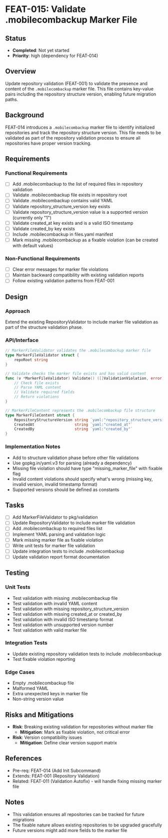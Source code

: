 # FEAT-015: Validate .mobilecombackup Marker File

## Status
- **Completed**: Not yet started
- **Priority**: high (dependency for FEAT-014)

## Overview
Update repository validation (FEAT-001) to validate the presence and content of the `.mobilecombackup` marker file. This file contains key-value pairs including the repository structure version, enabling future migration paths.

## Background
FEAT-014 introduces a `.mobilecombackup` marker file to identify initialized repositories and track the repository structure version. This file needs to be validated as part of the repository validation process to ensure all repositories have proper version tracking.

## Requirements
### Functional Requirements
- [ ] Add .mobilecombackup to the list of required files in repository validation
- [ ] Validate .mobilecombackup file exists in repository root
- [ ] Validate .mobilecombackup contains valid YAML
- [ ] Validate repository_structure_version key exists
- [ ] Validate repository_structure_version value is a supported version (currently only "1")
- [ ] Validate created_at key exists and is a valid ISO timestamp
- [ ] Validate created_by key exists
- [ ] Include .mobilecombackup in files.yaml manifest
- [ ] Mark missing .mobilecombackup as a fixable violation (can be created with default values)

### Non-Functional Requirements
- [ ] Clear error messages for marker file violations
- [ ] Maintain backward compatibility with existing validation reports
- [ ] Follow existing validation patterns from FEAT-001

## Design
### Approach
Extend the existing RepositoryValidator to include marker file validation as part of the structure validation phase.

### API/Interface
```go
// MarkerFileValidator validates the .mobilecombackup marker file
type MarkerFileValidator struct {
    repoRoot string
}

// Validate checks the marker file exists and has valid content
func (v *MarkerFileValidator) Validate() ([]ValidationViolation, error) {
    // Check file exists
    // Parse YAML content
    // Validate required fields
    // Return violations
}

// MarkerFileContent represents the .mobilecombackup file structure
type MarkerFileContent struct {
    RepositoryStructureVersion string `yaml:"repository_structure_version"`
    CreatedAt                  string `yaml:"created_at"`
    CreatedBy                  string `yaml:"created_by"`
}
```

### Implementation Notes
- Add to structure validation phase before other file validations
- Use gopkg.in/yaml.v3 for parsing (already a dependency)
- Missing file violation should have type "missing_marker_file" with fixable flag
- Invalid content violations should specify what's wrong (missing key, invalid version, invalid timestamp format)
- Supported versions should be defined as constants

## Tasks
- [ ] Add MarkerFileValidator to pkg/validation
- [ ] Update RepositoryValidator to include marker file validation
- [ ] Add .mobilecombackup to required files list
- [ ] Implement YAML parsing and validation logic
- [ ] Mark missing marker file as fixable violation
- [ ] Write unit tests for marker file validation
- [ ] Update integration tests to include .mobilecombackup
- [ ] Update validation report format documentation

## Testing
### Unit Tests
- Test validation with missing .mobilecombackup file
- Test validation with invalid YAML content
- Test validation with missing repository_structure_version
- Test validation with missing created_at or created_by
- Test validation with invalid ISO timestamp format
- Test validation with unsupported version number
- Test validation with valid marker file

### Integration Tests
- Update existing repository validation tests to include .mobilecombackup
- Test fixable violation reporting

### Edge Cases
- Empty .mobilecombackup file
- Malformed YAML
- Extra unexpected keys in marker file
- Non-string version value

## Risks and Mitigations
- **Risk**: Breaking existing validation for repositories without marker file
  - **Mitigation**: Mark as fixable violation, not critical error
- **Risk**: Version compatibility issues
  - **Mitigation**: Define clear version support matrix

## References
- Pre-req: FEAT-014 (Add Init Subcommand)
- Extends: FEAT-001 (Repository Validation)
- Related: FEAT-011 (Validation Autofix) - will handle fixing missing marker file

## Notes
- This validation ensures all repositories can be tracked for future migrations
- The fixable nature allows existing repositories to be upgraded gracefully
- Future versions might add more fields to the marker file